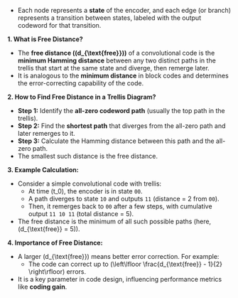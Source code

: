    - Each node represents a **state** of the encoder, and each edge (or branch) represents a transition between states, labeled with the output codeword for that transition.

**1. What is Free Distance?**
   - The **free distance (\(d_{\text{free}}\))** of a convolutional code is the **minimum Hamming distance** between any two distinct paths in the trellis that start at the same state and diverge, then remerge later.
   - It is analogous to the **minimum distance** in block codes and determines the error-correcting capability of the code.

**2. How to Find Free Distance in a Trellis Diagram?**
   - **Step 1:** Identify the **all-zero codeword path** (usually the top path in the trellis).
   - **Step 2:** Find the **shortest path** that diverges from the all-zero path and later remerges to it.
   - **Step 3:** Calculate the Hamming distance between this path and the all-zero path.
   - The smallest such distance is the free distance.

**3. Example Calculation:**
   - Consider a simple convolutional code with trellis:
     - At time \(t_0\), the encoder is in state `00`.
     - A path diverges to state `10` and outputs `11` (distance = 2 from `00`).
     - Then, it remerges back to `00` after a few steps, with cumulative output `11 10 11` (total distance = 5).
   - The free distance is the minimum of all such possible paths (here, \(d_{\text{free}} = 5\)).

**4. Importance of Free Distance:**
   - A larger \(d_{\text{free}}\) means better error correction. For example:
     - The code can correct up to \(\left\lfloor \frac{d_{\text{free}} - 1}{2} \right\rfloor\) errors.
   - It is a key parameter in code design, influencing performance metrics like **coding gain**.
